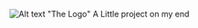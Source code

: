 ![Alt text](https://www.github.com/sobraxus/SN8K/assets/untitled.png) "The Logo"
A Little project on my end